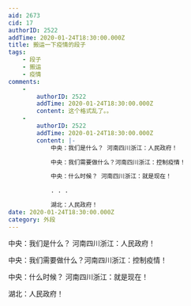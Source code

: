 ```yaml
---
aid: 2673
cid: 17
authorID: 2522
addTime: 2020-01-24T18:30:00.000Z
title: 搬运一下疫情的段子
tags:
    - 段子
    - 搬运
    - 疫情
comments:
    -
        authorID: 2522
        addTime: 2020-01-24T18:30:00.000Z
        content: 这个格式乱了。。
    -
        authorID: 2522
        addTime: 2020-01-24T18:30:00.000Z
        content: |-
            中央：我们是什么？ 河南四川浙江：人民政府！

            中央：我们需要做什么？河南四川浙江：控制疫情！

            中央：什么时候？ 河南四川浙江：就是现在！

            . . .

            湖北：人民政府！
date: 2020-01-24T18:30:00.000Z
category: 外段
---
```


中央：我们是什么？ 河南四川浙江：人民政府！

中央：我们需要做什么？河南四川浙江：控制疫情！

中央：什么时候？ 河南四川浙江：就是现在！  
  
湖北：人民政府！
